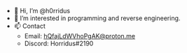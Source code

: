 - 👋 Hi, I’m @h0rridus
- 👀 I’m interested in programming and reverse engineering.
- 📫 Contact
  - Email: hQfajLdWVhoPgAK@proton.me
  - Discord: Horridus#2190
